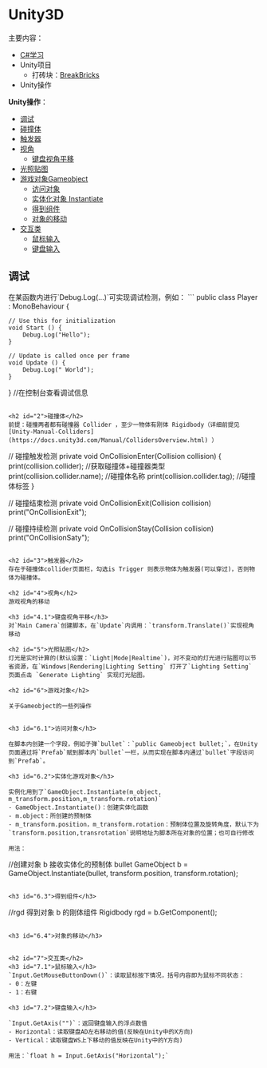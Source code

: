 # Unity3D
主要内容：
- [C#学习](https://github.com/SouthBegonia/Codes_2018/tree/master/Unity3d/Csharp)
- Unity项目
	- 打砖块：[BreakBricks](https://github.com/SouthBegonia/Codes_2018/tree/master/Unity3d/BreakBricks) 
- Unity操作


**Unity操作**：
* [调试](#1)
* [碰撞体](#2)
* [触发器](#3)
* [视角](#4)
	* [键盘视角平移](#4.1) 
* [光照贴图](#5)
* [游戏对象Gameobject](#6)
	* [访问对象](#6.1) 
	* [实体化对象 Instantiate](#6.2) 
	* [得到组件](#6.3)
	* [对象的移动](#6.4)
* [交互类](#7)
	* [鼠标输入](#7.1)
	* [键盘输入](#7.2)	 


<h2 id="1">调试</h2>
在某函数内进行`Debug.Log(...)`可实现调试检测，例如：
```
public class Player : MonoBehaviour {

	// Use this for initialization
	void Start () {
        Debug.Log("Hello");
	}
	
	// Update is called once per frame
	void Update () {
		Debug.Log(" World");
	}
}
//在控制台查看调试信息
```

<h2 id="2">碰撞体</h2>
前提：碰撞两者都有碰撞器 Collider ，至少一物体有刚体 Rigidbody（详细前提见 [Unity-Manual-Colliders](https://docs.unity3d.com/Manual/CollidersOverview.html) ）

```
// 碰撞触发检测
 private void OnCollisionEnter(Collision collision)
    {
        print(collision.collider);		//获取碰撞体+碰撞器类型
        print(collision.collider.name);		//碰撞体名称
        print(collision.collider.tag);		//碰撞体标签
    }

// 碰撞结束检测
private void OnCollisionExit(Collision collision)
        print("OnCollisionExit");

// 碰撞持续检测
private void OnCollisionStay(Collision collision)
        print("OnCollisionSaty");

```

<h2 id="3">触发器</h2>
存在于碰撞体collider页面栏，勾选is Trigger 则表示物体为触发器(可以穿过)，否则物体为碰撞体。

<h2 id="4">视角</h2>
游戏视角的移动

<h3 id="4.1">键盘视角平移</h3>
对`Main Camera`创建脚本，在`Update`内调用：`transform.Translate()`实现视角移动

<h2 id="5">光照贴图</h2>
灯光是实时计算的(默认设置：`Light|Mode|Realtime`)，对不变动的灯光进行贴图可以节省资源，在`Windows|Rendering|Lighting Setting` 打开了`Lighting Setting` 页面点击 `Generate Lighting` 实现灯光贴图。

<h2 id="6">游戏对象</h2>

关于Gameobject的一些列操作


<h3 id="6.1">访问对象</h3>

在脚本内创建一个字段，例如子弹`bullet`：`public Gameobject bullet;`，在Unity页面通过将`Prefab`赋到脚本内`bullet`一栏，从而实现在脚本内通过`bullet`字段访问到`Prefab`。

<h3 id="6.2">实体化游戏对象</h3>

实例化用到了`GameObject.Instantiate(m_object, m_transform.position,m_transform.rotation)`
- GameObject.Instantiate()：创建实体化函数
- m.object：所创建的预制体
- m_transform.position，m_transform.rotation：预制体位置及旋转角度，默认下为`transform.position,transrotation`说明地址为脚本所在对象的位置；也可自行修改

用法：
```
//创建对象 b 接收实体化的预制体 bullet
GameObject b = GameObject.Instantiate(bullet, transform.position, transform.rotation);
```

<h3 id="6.3">得到组件</h3>

```
//rgd 得到对象 b 的刚体组件
Rigidbody rgd = b.GetComponent<Rigidbody>();
```

<h3 id="6.4">对象的移动</h3>


<h2 id="7">交互类</h2>
<h3 id="7.1">鼠标输入</h3>
`Input.GetMouseButtonDown()`：读取鼠标按下情况，括号内容即为鼠标不同状态：
- 0：左键
- 1：右键

<h3 id="7.2">键盘输入</h3>

`Input.GetAxis("")`：返回键盘输入的浮点数值
- Horizontal：读取键盘AD左右移动的值(反映在Unity中的X方向)
- Vertical：读取键盘WS上下移动的值反映在Unity中的Y方向)

用法：`float h = Input.GetAxis("Horizontal");`